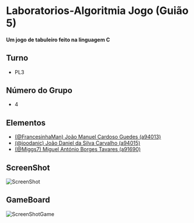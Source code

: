 # Laboratorios-Algoritmia Jogo (Guião 5)
#### Um jogo de tabuleiro feito na linguagem C

## Turno
  * PL3
## Número do Grupo
  * 4
## Elementos 
  * [(@FrancesinhaMan) João Manuel Cardoso Guedes (a94013)](https://github.com/FrancesinhaMan)
  * [(@joodanic) João Daniel da Silva Carvalho (a94015)](https://github.com/joodanic)
  * [(@Miggs7) Miguel António Borges Tavares (a91690)](https://github.com/Miggs7)

## ScreenShot
![ScreenShot](https://github.com/FrancesinhaMan/Laboratorios-Algoritmia-Guiao5-Jogo/blob/master/Capturar.PNG)

## GameBoard
![ScreenShotGame](https://github.com/FrancesinhaMan/Laboratorios-Algoritmia-Guiao5-Jogo/blob/master/board.PNG)

